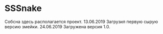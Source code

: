 # SSSnake
Собсна здесь располагается проект.
13.06.2019 Загрузил первую сырую версию змейки.
24.06.2019 Загружена версия 1.0.
